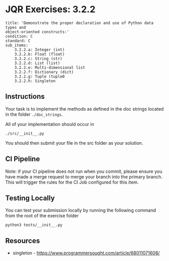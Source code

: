 # JQR Exercises: 3.2.2
```
title: 'Demonstrate the proper declaration and use of Python data types and
object-oriented constructs:'
condition: C
standard: C
sub_items:
    3.2.2.a: Integer (int)
    3.2.2.b: Float (float)
    3.2.2.c: String (str)
    3.2.2.d: List (list)
    3.2.2.e: Multi-dimensional list
    3.2.2.f: Dictionary (dict)
    3.2.2.g: Tuple (tuple0
    3.2.2.h: Singleton
```

## Instructions


Your task is to implement the methods as defined in the doc strings
located in the folder `./doc_strings`. 

All of your implementation should occur in 

`./src/__init__.py`

You should then submit your file in the src folder as your solution.
          

## CI Pipeline

Note: if your CI pipeline does not run when you commit, please ensure you have made a merge request to merge
your branch into the primary branch. This will trigger the rules for the CI Job configured for this item.

## Testing Locally

You can test your submission locally by running the 
following command from the root of the exercise folder

```
python3 tests/__init__.py
```


## Resources


* singleton - https://www.programmersought.com/article/68011071608/
